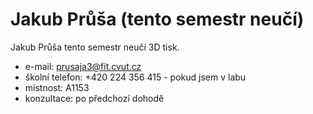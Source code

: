 # Jakub Průša (tento semestr neučí)

Jakub Průša tento semestr neučí 3D tisk.

  * e-mail: [prusaja3@fit.cvut.cz](mailto:prusaja3@fit.cvut.cz)
  * školní telefon: +420 224 356 415 - pokud jsem v labu
  * místnost: A1153
  * konzultace: po předchozí dohodě
